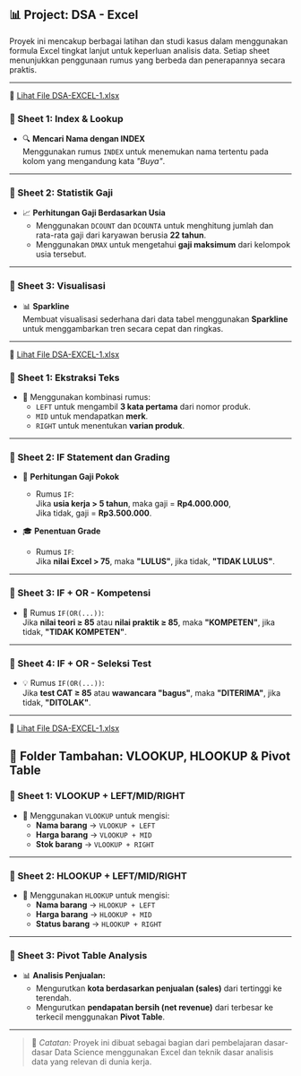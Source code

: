## 📊 Project: DSA - Excel

Proyek ini mencakup berbagai latihan dan studi kasus dalam menggunakan formula Excel tingkat lanjut untuk keperluan analisis data. Setiap sheet menunjukkan penggunaan rumus yang berbeda dan penerapannya secara praktis.

---
📂 [Lihat File DSA-EXCEL-1.xlsx](https://github.com/achmadhavid/DSAREA/blob/main/tugas%20dsa%20excel/DSA-EXCEL-1.xlsx)
### 📁 Sheet 1: Index & Lookup

- 🔍 **Mencari Nama dengan INDEX**  
  Menggunakan rumus `INDEX` untuk menemukan nama tertentu pada kolom yang mengandung kata *"Buya"*.

---

### 📁 Sheet 2: Statistik Gaji

- 📈 **Perhitungan Gaji Berdasarkan Usia**  
  - Menggunakan `DCOUNT` dan `DCOUNTA` untuk menghitung jumlah dan rata-rata gaji dari karyawan berusia **22 tahun**.  
  - Menggunakan `DMAX` untuk mengetahui **gaji maksimum** dari kelompok usia tersebut.

---

### 📁 Sheet 3: Visualisasi

- 📊 **Sparkline**  
  Membuat visualisasi sederhana dari data tabel menggunakan **Sparkline** untuk menggambarkan tren secara cepat dan ringkas.

---

📂 [Lihat File DSA-EXCEL-1.xlsx](https://github.com/achmadhavid/DSAREA/blob/main/tugas%20dsa%20excel/DSA-EXCEL-2.xlsx)

### 📄 Sheet 1: Ekstraksi Teks

- 🧩 Menggunakan kombinasi rumus:
  - `LEFT` untuk mengambil **3 kata pertama** dari nomor produk.
  - `MID` untuk mendapatkan **merk**.
  - `RIGHT` untuk menentukan **varian produk**.

---

### 📄 Sheet 2: IF Statement dan Grading

- 💼 **Perhitungan Gaji Pokok**
  - Rumus `IF`:  
    Jika **usia kerja > 5 tahun**, maka gaji = **Rp4.000.000**,  
    Jika tidak, gaji = **Rp3.500.000**.

- 🎓 **Penentuan Grade**
  - Rumus `IF`:  
    Jika **nilai Excel > 75**, maka **"LULUS"**, jika tidak, **"TIDAK LULUS"**.

---

### 📄 Sheet 3: IF + OR - Kompetensi

- 🧪 Rumus `IF(OR(...))`:  
  Jika **nilai teori ≥ 85** atau **nilai praktik ≥ 85**, maka **"KOMPETEN"**, jika tidak, **"TIDAK KOMPETEN"**.

---

### 📄 Sheet 4: IF + OR - Seleksi Test

- 💡 Rumus `IF(OR(...))`:  
  Jika **test CAT ≥ 85** atau **wawancara "bagus"**, maka **"DITERIMA"**, jika tidak, **"DITOLAK"**.

---

📂 [Lihat File DSA-EXCEL-1.xlsx](https://github.com/achmadhavid/DSAREA/blob/main/tugas%20dsa%20excel/DSA-EXCEL-3.xlsx)
## 📁 Folder Tambahan: VLOOKUP, HLOOKUP & Pivot Table

### 📄 Sheet 1: VLOOKUP + LEFT/MID/RIGHT

- 🔎 Menggunakan `VLOOKUP` untuk mengisi:
  - **Nama barang** → `VLOOKUP + LEFT`
  - **Harga barang** → `VLOOKUP + MID`
  - **Stok barang** → `VLOOKUP + RIGHT`

---

### 📄 Sheet 2: HLOOKUP + LEFT/MID/RIGHT

- 🔎 Menggunakan `HLOOKUP` untuk mengisi:
  - **Nama barang** → `HLOOKUP + LEFT`
  - **Harga barang** → `HLOOKUP + MID`
  - **Status barang** → `HLOOKUP + RIGHT`

---

### 📄 Sheet 3: Pivot Table Analysis

- 📊 **Analisis Penjualan:**
  - Mengurutkan **kota berdasarkan penjualan (sales)** dari tertinggi ke terendah.
  - Mengurutkan **pendapatan bersih (net revenue)** dari terbesar ke terkecil menggunakan **Pivot Table**.

---

> 📌 *Catatan:* Proyek ini dibuat sebagai bagian dari pembelajaran dasar-dasar Data Science menggunakan Excel dan teknik dasar analisis data yang relevan di dunia kerja.
